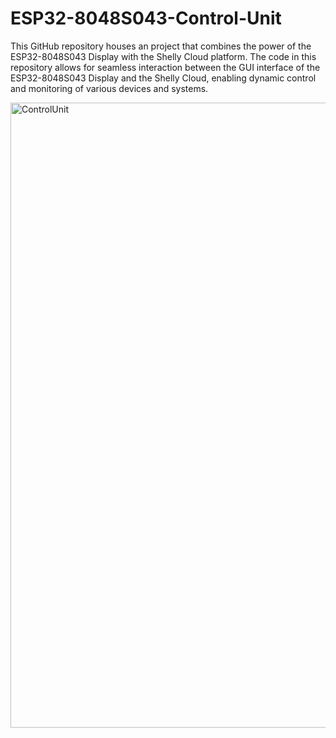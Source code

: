 # ESP32-8048S043-Control-Unit

This GitHub repository houses an project that combines the power of the ESP32-8048S043 Display with the Shelly Cloud platform. The code in this repository allows for seamless interaction between the GUI interface of the ESP32-8048S043 Display and the Shelly Cloud, enabling dynamic control and monitoring of various devices and systems.

<img width="1000" alt="ControlUnit" src="https://github.com/camillemarius/ESP32-8048S043-Shelly-Cloud-Control-Unit/assets/80516447/64d294ba-41e0-45f3-ae6d-7667f79aba79">
